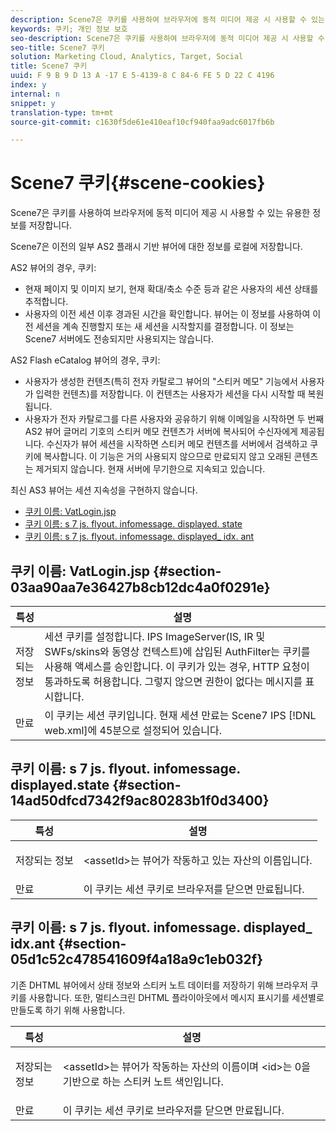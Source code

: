 ```yaml
---
description: Scene7은 쿠키를 사용하여 브라우저에 동적 미디어 제공 시 사용할 수 있는 유용한 정보를 저장합니다.
keywords: 쿠키; 개인 정보 보호
seo-description: Scene7은 쿠키를 사용하여 브라우저에 동적 미디어 제공 시 사용할 수 있는 유용한 정보를 저장합니다.
seo-title: Scene7 쿠키
solution: Marketing Cloud, Analytics, Target, Social
title: Scene7 쿠키
uuid: F 9 B 9 D 13 A -17 E 5-4139-8 C 84-6 FE 5 D 22 C 4196
index: y
internal: n
snippet: y
translation-type: tm+mt
source-git-commit: c1630f5de61e410eaf10cf940faa9adc6017fb6b

---
```



# Scene7 쿠키{#scene-cookies}

Scene7은 쿠키를 사용하여 브라우저에 동적 미디어 제공 시 사용할 수 있는 유용한 정보를 저장합니다.

Scene7은 이전의 일부 AS2 플래시 기반 뷰어에 대한 정보를 로컬에 저장합니다.

AS2 뷰어의 경우, 쿠키:

* 현재 페이지 및 이미지 보기, 현재 확대/축소 수준 등과 같은 사용자의 세션 상태를 추적합니다.
* 사용자의 이전 세션 이후 경과된 시간을 확인합니다. 뷰어는 이 정보를 사용하여 이전 세션을 계속 진행할지 또는 새 세션을 시작할지를 결정합니다. 이 정보는 Scene7 서버에도 전송되지만 사용되지는 않습니다.

AS2 Flash eCatalog 뷰어의 경우, 쿠키:

* 사용자가 생성한 컨텐츠(특히 전자 카탈로그 뷰어의 "스티커 메모" 기능에서 사용자가 입력한 컨텐츠)를 저장합니다. 이 컨텐츠는 사용자가 세션을 다시 시작할 때 복원됩니다.
* 사용자가 전자 카탈로그를 다른 사용자와 공유하기 위해 이메일을 시작하면 두 번째 AS2 뷰어 글머리 기호의 스티커 메모 컨텐츠가 서버에 복사되어 수신자에게 제공됩니다. 수신자가 뷰어 세션을 시작하면 스티커 메모 컨텐츠를 서버에서 검색하고 쿠키에 복사합니다. 이 기능은 거의 사용되지 않으므로 만료되지 않고 오래된 콘텐츠는 제거되지 않습니다. 현재 서버에 무기한으로 지속되고 있습니다.

최신 AS3 뷰어는 세션 지속성을 구현하지 않습니다.

* [쿠키 이름: VatLogin.jsp](../cookies-overview/cookies-s7.md#section-03aa90aa7e36427b8cb12dc4a0f0291e)
* [쿠키 이름: s 7 js. flyout. infomessage. displayed. state](../cookies-overview/cookies-s7.md#section-14ad50dfcd7342f9ac80283b1f0d3400)
* [쿠키 이름: s 7 js. flyout. infomessage. displayed_ idx. ant](../cookies-overview/cookies-s7.md#section-05d1c52c478541609f4a18a9c1eb032f)

## 쿠키 이름: VatLogin.jsp {#section-03aa90aa7e36427b8cb12dc4a0f0291e}

| 특성 | 설명 |
|---|---|
| 저장되는 정보 | 세션 쿠키를 설정합니다. IPS ImageServer(IS, IR 및 SWFs/skins와 동영상 컨텍스트)에 삽입된 AuthFilter는 쿠키를 사용해 액세스를 승인합니다. 이 쿠키가 있는 경우, HTTP 요청이 통과하도록 허용합니다. 그렇지 않으면 권한이 없다는 메시지를 표시합니다. |
| 만료 | 이 쿠키는 세션 쿠키입니다. 현재 세션 만료는 Scene7 IPS [!DNL web.xml]에 45분으로 설정되어 있습니다. |

## 쿠키 이름: s 7 js. flyout. infomessage. displayed<assetId>.state {#section-14ad50dfcd7342f9ac80283b1f0d3400}

<table id="table_6835D64C5D464A049F576621F2BE3FAD"> 
 <thead> 
  <tr> 
   <th colname="col1" class="entry"> 특성 </th> 
   <th colname="col2" class="entry"> 설명 </th> 
  </tr> 
 </thead>
 <tbody> 
  <tr> 
   <td colname="col1"> 저장되는 정보 </td> 
   <td colname="col2"> <p>&lt;assetId&gt;는 뷰어가 작동하고 있는 자산의 이름입니다. </p> </td> 
  </tr> 
  <tr> 
   <td colname="col1"> 만료 </td> 
   <td colname="col2"> 이 쿠키는 세션 쿠키로 브라우저를 닫으면 만료됩니다. </td> 
  </tr> 
 </tbody> 
</table>

## 쿠키 이름: s 7 js. flyout. infomessage. displayed<assetId>_ idx<id>.ant {#section-05d1c52c478541609f4a18a9c1eb032f}

기존 DHTML 뷰어에서 상태 정보와 스티커 노트 데이터를 저장하기 위해 브라우저 쿠키를 사용합니다. 또한, 멀티스크린 DHTML 플라이아웃에서 메시지 표시기를 세션별로 만들도록 하기 위해 사용합니다.

<table id="table_8F6CC83D32D54BEE99884318AD126C98"> 
 <thead> 
  <tr> 
   <th colname="col1" class="entry"> 특성 </th> 
   <th colname="col2" class="entry"> 설명 </th> 
  </tr> 
 </thead>
 <tbody> 
  <tr> 
   <td colname="col1"> 저장되는 정보 </td> 
   <td colname="col2"> <p> </p> <p> &lt;assetId&gt;는 뷰어가 작동하는 자산의 이름이며 &lt;id&gt;는 0을 기반으로 하는 스티커 노트 색인입니다. </p> </td> 
  </tr> 
  <tr> 
   <td colname="col1"> 만료 </td> 
   <td colname="col2"> 이 쿠키는 세션 쿠키로 브라우저를 닫으면 만료됩니다. </td> 
  </tr> 
 </tbody> 
</table>

